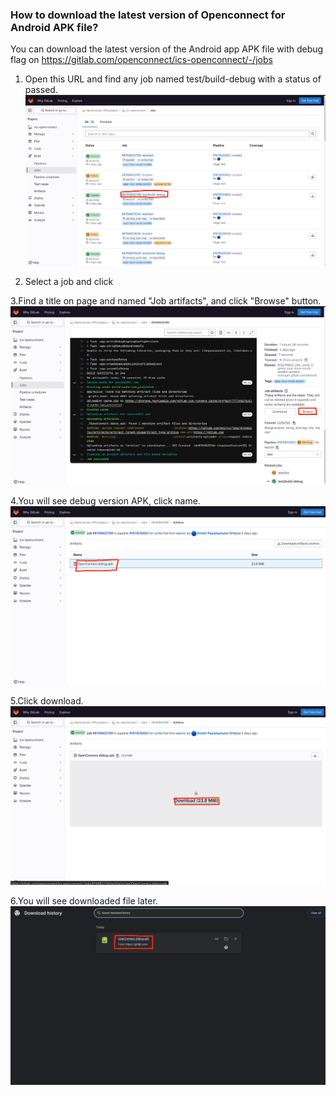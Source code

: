 ### How to download the latest version of Openconnect for Android APK file?

You can download the latest version of the Android app APK file with debug flag on https://gitlab.com/openconnect/ics-openconnect/-/jobs

1. Open this URL and find any job named test/build-debug with a status of passed.
![step1](./step-1.png)

2. Select a job and click

3.Find a title on page and named "Job artifacts", and click "Browse" button.
![step2](./step-2.png)

4.You will see debug version APK, click name.
![step3](./step-3.png)

5.Click download.
![step4](./step-4.png)

6.You will see downloaded file later.
![step5](./step-5.png)
